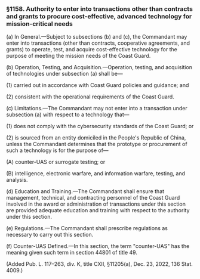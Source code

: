 ### §1158. Authority to enter into transactions other than contracts and grants to procure cost-effective, advanced technology for mission-critical needs ###

(a) In General.—Subject to subsections (b) and (c), the Commandant may enter into transactions (other than contracts, cooperative agreements, and grants) to operate, test, and acquire cost-effective technology for the purpose of meeting the mission needs of the Coast Guard.

(b) Operation, Testing, and Acquisition.—Operation, testing, and acquisition of technologies under subsection (a) shall be—

(1) carried out in accordance with Coast Guard policies and guidance; and

(2) consistent with the operational requirements of the Coast Guard.

(c) Limitations.—The Commandant may not enter into a transaction under subsection (a) with respect to a technology that—

(1) does not comply with the cybersecurity standards of the Coast Guard; or

(2) is sourced from an entity domiciled in the People's Republic of China, unless the Commandant determines that the prototype or procurement of such a technology is for the purpose of—

(A) counter-UAS or surrogate testing; or

(B) intelligence, electronic warfare, and information warfare, testing, and analysis.

(d) Education and Training.—The Commandant shall ensure that management, technical, and contracting personnel of the Coast Guard involved in the award or administration of transactions under this section are provided adequate education and training with respect to the authority under this section.

(e) Regulations.—The Commandant shall prescribe regulations as necessary to carry out this section.

(f) Counter-UAS Defined.—In this section, the term "counter-UAS" has the meaning given such term in section 44801 of title 49.

(Added Pub. L. 117–263, div. K, title CXII, §11205(a), Dec. 23, 2022, 136 Stat. 4009.)